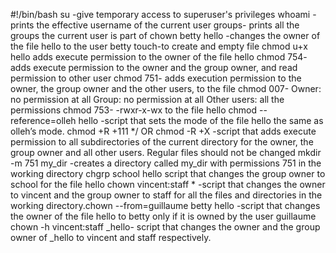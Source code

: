 #!/bin/bash
su -give temporary access to superuser's privileges
whoami -prints the effective username of the current user
groups-  prints all the groups the current user is part of
chown betty hello -changes the owner of the file hello to the user betty
touch-to create and empty file
chmod u+x hello adds execute permission to the owner of the file hello
chmod 754- adds execute permission to the owner and the group owner, and read permission to other user
chmod 751- adds execution permission to the owner, the group owner and the other users, to the file
chmod 007- Owner: no permission at all Group: no permission at all Other users: all the permissions
chmod 753- -rwxr-x-wx to the file hello
chmod --reference=olleh hello  -script that sets the mode of the file hello the same as olleh’s mode.
chmod +R +111 */ OR chmod -R +X  -script that adds execute permission to all subdirectories of the current directory for the owner, the group owner and all other users. Regular files should not be changed
mkdir -m 751 my_dir -creates a directory called my_dir with permissions 751 in the working directory
chgrp school hello script that changes the group owner to school for the file hello
chown vincent:staff * -script that changes the owner to vincent and the group owner to staff for all the files and directories in the working directory.chown  --from=guillaume betty hello -script that changes the owner of the file hello to betty only if it is owned by the user guillaume
chown -h vincent:staff _hello- script that changes the owner and the group owner of _hello to vincent and staff respectively. 
